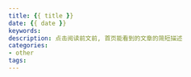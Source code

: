 ```yaml
---
title: {{ title }}
date: {{ date }}
keywords:
description: 点击阅读前文前, 首页能看到的文章的简短描述
categories:
- other
tags:
---
```


